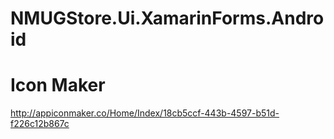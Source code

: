 ﻿# NMUGStore.Ui.XamarinForms.Android

# Icon Maker
http://appiconmaker.co/Home/Index/18cb5ccf-443b-4597-b51d-f226c12b867c